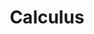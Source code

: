 ---
layout: toctree
title: Calculus
permalink: /blog/maths/calc/
parent: /blog/maths/


enumerategrandchild: true

---